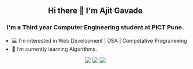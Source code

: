 
<!---
i-camron/i-camron is a ✨ special ✨ repository because its `README.md` (this file) appears on your GitHub profile.
You can click the Preview link to take a look at your changes.
--->




<h2 align="center">Hi there 👋 I'm Ajit Gavade </h2>
<h3 align="center">I'm a Third year Computer Engineering student at PICT Pune.</h3>

<!-- <p align="center"> <img src="https://komarev.com/ghpvc/?username=thecamron&label=Profile%20views&color=0e75b6&style=flat" alt="thecamron" /> </p> -->




- 💻 I’m interested in Web Development | DSA | Competative Programming
- 🌱 I’m currently learning Algorithms.
<p align="center"> 
  <a href="https://www.linkedin.com/in/ajitgavade02/" target="blank"><img src="https://img.shields.io/badge/LinkedIn-0077B5?style=for-the-badge&logo=linkedin&logoColor=white"/></a>
  <a href="mailto:ajitgavade.ai@gmail.com" target="blank"><img src="https://img.shields.io/badge/Gmail-D14836?style=for-the-badge&logo=gmail&logoColor=white"/></a>
  <a href="https://github.com/thecamron" target="blank"><img src="https://img.shields.io/badge/RESUME-0077B5?style=for-the-badge&logo=Download&logoColor=white"/></a>
 
